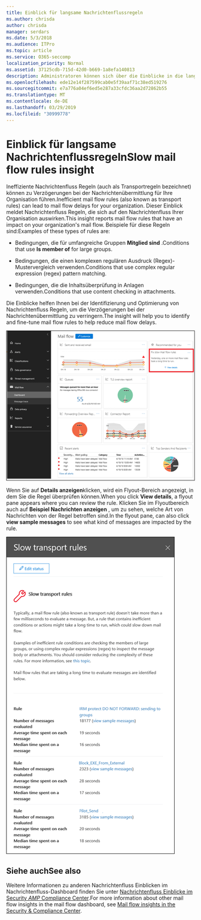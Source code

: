 ```yaml
---
title: Einblick für langsame Nachrichtenflussregeln
ms.author: chrisda
author: chrisda
manager: serdars
ms.date: 5/3/2018
ms.audience: ITPro
ms.topic: article
ms.service: O365-seccomp
localization_priority: Normal
ms.assetid: 37125cdb-715d-42d0-b669-1a8efa140813
description: Administratoren können sich über die Einblicke in die langsamen Nachrichtenfluss Regeln im Nachrichtenfluss-Dashboard im Security & Compliance Center informieren.
ms.openlocfilehash: ede12e14f287599cab0e5f39aaf71c38ed519276
ms.sourcegitcommit: e7a776a04ef6ed5e287a33cfdc36aa2d72862b55
ms.translationtype: MT
ms.contentlocale: de-DE
ms.lasthandoff: 03/29/2019
ms.locfileid: "30999778"
---
```

# <a name="slow-mail-flow-rules-insight"></a><span data-ttu-id="a0c62-103">Einblick für langsame Nachrichtenflussregeln</span><span class="sxs-lookup"><span data-stu-id="a0c62-103">Slow mail flow rules insight</span></span>

<span data-ttu-id="a0c62-104">Ineffiziente Nachrichtenfluss Regeln (auch als Transportregeln bezeichnet) können zu Verzögerungen bei der Nachrichtenübermittlung für Ihre Organisation führen.</span><span class="sxs-lookup"><span data-stu-id="a0c62-104">Inefficient mail flow rules (also known as transport rules) can lead to mail flow delays for your organization.</span></span> <span data-ttu-id="a0c62-105">Dieser Einblick meldet Nachrichtenfluss Regeln, die sich auf den Nachrichtenfluss Ihrer Organisation auswirken.</span><span class="sxs-lookup"><span data-stu-id="a0c62-105">This insight reports mail flow rules that have an impact on your organization's mail flow.</span></span> <span data-ttu-id="a0c62-106">Beispiele für diese Regeln sind:</span><span class="sxs-lookup"><span data-stu-id="a0c62-106">Examples of these types of rules are:</span></span>

- <span data-ttu-id="a0c62-107">Bedingungen, die für umfangreiche Gruppen **Mitglied sind** .</span><span class="sxs-lookup"><span data-stu-id="a0c62-107">Conditions that use **Is member of** for large groups.</span></span>

- <span data-ttu-id="a0c62-108">Bedingungen, die einen komplexen regulären Ausdruck (Regex)-Mustervergleich verwenden.</span><span class="sxs-lookup"><span data-stu-id="a0c62-108">Conditions that use complex regular expression (regex) pattern matching.</span></span>

- <span data-ttu-id="a0c62-109">Bedingungen, die die Inhaltsüberprüfung in Anlagen verwenden.</span><span class="sxs-lookup"><span data-stu-id="a0c62-109">Conditions that use content checking in attachments.</span></span>

<span data-ttu-id="a0c62-110">Die Einblicke helfen Ihnen bei der Identifizierung und Optimierung von Nachrichtenfluss Regeln, um die Verzögerungen bei der Nachrichtenübermittlung zu verringern.</span><span class="sxs-lookup"><span data-stu-id="a0c62-110">The insight will help you to identify and fine-tune mail flow rules to help reduce mail flow delays.</span></span>

![Eine langsame Nachrichtenfluss Regel Einblicke in das Nachrichtenfluss-Dashboard im Security & Compliance Center](media/1dd90faa-f065-4b10-8b47-d35dc127fc26.png)

<span data-ttu-id="a0c62-112">Wenn Sie auf **Details anzeigen**klicken, wird ein Flyout-Bereich angezeigt, in dem Sie die Regel überprüfen können.</span><span class="sxs-lookup"><span data-stu-id="a0c62-112">When you click **View details**, a flyout pane appears where you can review the rule.</span></span> <span data-ttu-id="a0c62-113">Klicken Sie im Flyoutbereich auch auf **Beispiel Nachrichten anzeigen** , um zu sehen, welche Art von Nachrichten von der Regel betroffen sind.</span><span class="sxs-lookup"><span data-stu-id="a0c62-113">In the flyout pane, can also click **view sample messages** to see what kind of messages are impacted by the rule.</span></span>

![Flyout-Bereich nach dem Klicken auf Details anzeigen in einem langsamen Nachrichtenfluss Regeln Einblicke in das Nachrichtenfluss-Dashboard](media/2cbd43b7-1f21-4338-a70c-7b50de5c69cd.png)

## <a name="see-also"></a><span data-ttu-id="a0c62-115">Siehe auch</span><span class="sxs-lookup"><span data-stu-id="a0c62-115">See also</span></span>

<span data-ttu-id="a0c62-116">Weitere Informationen zu anderen Nachrichtenfluss Einblicken im Nachrichtenfluss-Dashboard finden Sie unter [Nachrichtenfluss Einblicke im Security _AMP_ Compliance Center](mail-flow-insights.md).</span><span class="sxs-lookup"><span data-stu-id="a0c62-116">For more information about other mail flow insights in the mail flow dashboard, see [Mail flow insights in the Security & Compliance Center](mail-flow-insights.md).</span></span>
